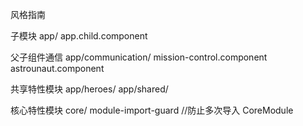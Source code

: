 风格指南

子模块
app/
app.child.component

父子组件通信
app/communication/
mission-control.component
astrounaut.component

共享特性模块
app/heroes/
app/shared/

核心特性模块
core/
module-import-guard     //防止多次导入 CoreModule

